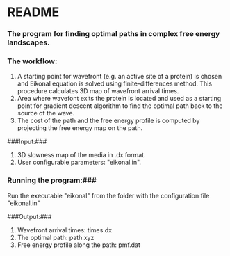 # README #

### The program for finding optimal paths in  complex free energy landscapes. ###

### The workflow: ###
1. A starting point for wavefront (e.g. an active site of a protein) is chosen and Eikonal equation is solved using finite-differences method. This procedure calculates 3D map of wavefront arrival times.
2. Area where wavefont exits the protein is located and used as a starting point for gradient descent algorithm to find the optimal path back to the 
source of the wave.  
3. The cost of the path and the free energy profile is computed by projecting the free energy map on the path.

###Input:###
 1. 3D slowness map of the media in .dx format. 
 2. User configurable parameters: "eikonal.in".

### Running the program:###
Run the executable "eikonal" from the folder with the configuration file "eikonal.in"

###Output:###
1. Wavefront arrival times: times.dx
2. The optimal path: path.xyz
3. Free energy profile along the path: pmf.dat